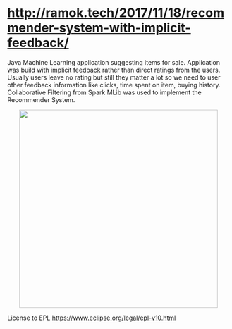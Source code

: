 # http://ramok.tech/2017/11/18/recommender-system-with-implicit-feedback/

Java Machine Learning application suggesting items for sale.
Application was build with implicit feedback rather than direct ratings from the users.
Usually users leave no rating but still they matter a lot so we need to user other 
feedback information like clicks, time spent on item, buying history.
Collaborative Filtering from Spark MLib was used to implement the Recommender System.

<p align="center">
  <img src="https://i0.wp.com/ramok.tech/wp-content/uploads/2017/11/app3.jpg?resize=1024%2C536" width="450"/>
</p>


License to EPL https://www.eclipse.org/legal/epl-v10.html